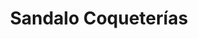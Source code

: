 ---
title: "Sandalo Coqueterías"
url: /la-linea-de-la-concepcion/sandalo-coqueterias/
shop: perfumería
---